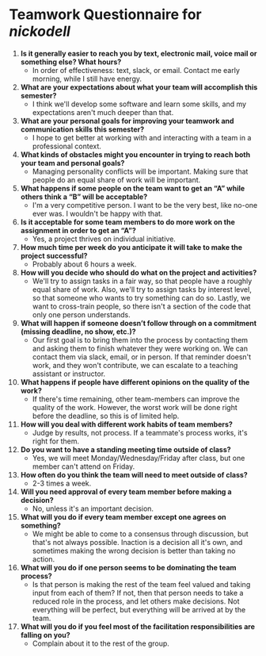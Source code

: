 # Teamwork Questionnaire for _nickodell_

1. __Is it generally easier to reach you by text, electronic mail, voice mail or something else?  What hours?__ 
   * In order of effectiveness: text, slack, or email. Contact me early morning, while I still have energy.
1. __What are your expectations about what your team will accomplish this semester?__ 
   * I think we'll develop some software and learn some skills, and my expectations aren't much deeper than that.
1. __What are your personal goals for improving your teamwork and communication skills this semester?__ 
   * I hope to get better at working with and interacting with a team in a professional context.
1. __What kinds of obstacles might you encounter in trying to reach both your team and personal goals?__ 
   * Managing personality conflicts will be important. Making sure that people do an equal share of work will be important.
1. __What happens if some people on the team want to get an “A” while others think a “B” will be acceptable?__ 
   * I'm a very competitive person. I want to be the very best, like no-one ever was. I wouldn't be happy with that.
1. __Is it acceptable for some team members to do more work on the assignment in order to get an “A”?__ 
   * Yes, a project thrives on individual initiative.
1. __How much time per week do you anticipate it will take to make the project successful?__ 
   * Probably about 6 hours a week.
1. __How will you decide who should do what on the project and activities?__ 
   * We'll try to assign tasks in a fair way, so that people have a roughly equal share of work. Also, we'll try to assign tasks by interest level, so that someone who wants to try something can do so. Lastly, we want to cross-train people, so there isn't a section of the code that only one person understands.
1. __What will happen if someone doesn’t follow through on a commitment (missing deadline, no show, etc.)?__ 
   * Our first goal is to bring them into the process by contacting them and asking them to finish whatever they were working on. We can contact them via slack, email, or in person. If that reminder doesn't work, and they won't contribute, we can escalate to a teaching assistant or instructor.
1. __What happens if people have different opinions on the quality of the work?__ 
   * If there's time remaining, other team-members can improve the quality of the work. However, the worst work will be done right before the deadline, so this is of limited help.
1. __How will you deal with different work habits of team members?__ 
   * Judge by results, not process. If a teammate's process works, it's right for them.
1. __Do you want to have a standing meeting time outside of class?__ 
   * Yes, we will meet Monday/Wednesday/Friday after class, but one member can't attend on Friday.
1. __How often do you think the team will need to meet outside of class?__ 
   * 2-3 times a week.
1. __Will you need approval of every team member before making a decision?__ 
   * No, unless it's an important decision.
1. __What will you do if every team member except one agrees on something?__ 
   * We might be able to come to a consensus through discussion, but that's not always possible. Inaction is a decision all it's own, and sometimes making the wrong decision is better than taking no action.
1. __What will you do if one person seems to be dominating the team process?__ 
   * Is that person is making the rest of the team feel valued and taking input from each of them? If not, then that person needs to take a reduced role in the process, and let others make decisions. Not everything will be perfect, but everything will be arrived at by the team.
1. __What will you do if you feel most of the facilitation responsibilities are falling on you?__ 
   * Complain about it to the rest of the group.
